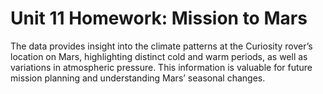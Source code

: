 # Unit 11 Homework: Mission to Mars
The data provides insight into the climate patterns at the Curiosity rover’s location on Mars, highlighting distinct cold and warm periods, as well as variations in atmospheric pressure. This information is valuable for future mission planning and understanding Mars’ seasonal changes.
